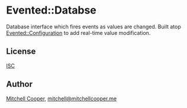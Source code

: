 # Evented::Databse
Database interface which fires events as values are changed.
Built atop [Evented::Configuration](https://github.com/cooper/evented-configuration) to add real-time value modification.

## License

[ISC](LICENSE)

## Author

[Mitchell Cooper](https://mitchellcooper.me), <mitchell@mitchellcooper.me>
